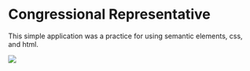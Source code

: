 # Congressional Representative 

This simple application was a practice for using semantic elements, css, and html.

![](021-02-22%2019_16_23-Congressional%20Representative.png)
